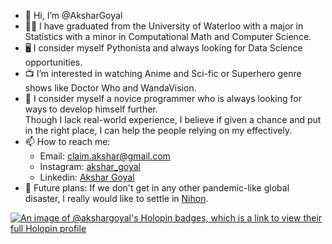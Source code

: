 - 👋 Hi, I’m @AksharGoyal
- 👨‍🎓 I have graduated from the University of Waterloo with a major in Statistics with a minor in Computational Math and Computer Science.
- 🖥️ I consider myself Pythonista and always looking for Data Science opportunities.
- 📺 I’m interested in watching Anime and Sci-fic or Superhero genre shows like Doctor Who and WandaVision. 
- 🌱 I consider myself a novice programmer who is always looking for ways to develop himself further.  
        Though I lack real-world experience, I believe if given a chance and put in the right place, I can help the people relying on my effectively.
- 📫 How to reach me:  
   - Email: claim.akshar@gmail.com  
   - Instagram: <a href='https://www.instagram.com/akshar_goyal/?hl=en'>akshar_goyal</a>  
   - Linkedin: <a href='https://www.linkedin.com/in/akshar-goyal/?originalSubdomain=ca'>Akshar Goyal</a>
- 🔮 Future plans: If we don't get in any other pandemic-like global disaster, I really would like to settle in <a href='https://www.google.com/search?q=nihon&oq=nihon&aqs=chrome..69i57.783j0j4&sourceid=chrome&ie=UTF-8'>Nihon</a>.
<!---
AksharGoyal/AksharGoyal is a ✨ special ✨ repository because its `README.md` (this file) appears on your GitHub profile.
You can click the Preview link to take a look at your changes.
--->
[![An image of @akshargoyal's Holopin badges, which is a link to view their full Holopin profile](https://holopin.me/akshargoyal)](https://holopin.io/@akshargoyal)
